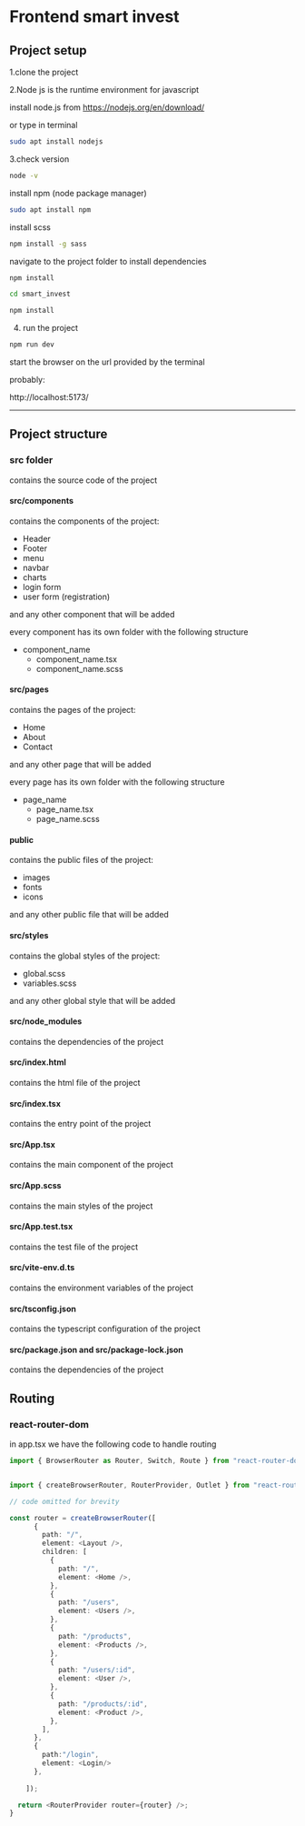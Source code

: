 # Frontend  smart invest

## Project setup





1.clone the project 



2.Node js is the runtime environment for javascript 

install node.js from https://nodejs.org/en/download/

or type in terminal

```bash
sudo apt install nodejs
```
3.check version

```bash
node -v
```

install npm (node package manager) 

```bash
sudo apt install npm
```

install scss 

```bash
npm install -g sass
```
navigate to the project folder to
install dependencies

```bash
npm install

cd smart_invest

npm install
```

4. run the project

```bash
npm run dev
```

start the browser on the url provided by the terminal

probably:

http://localhost:5173/



-----------------------------------------
## Project structure

### src folder

contains the source code of the project

#### src/components

contains the components of the project:
- Header
- Footer
- menu
- navbar
- charts
- login form
- user form (registration)

and any other component that will be added

every component has its own folder with the following structure

- component_name
    - component_name.tsx
    - component_name.scss

#### src/pages

contains the pages of the project:
- Home
- About
- Contact

and any other page that will be added

every page has its own folder with the following structure

- page_name
    - page_name.tsx
    - page_name.scss

#### public

contains the public files of the project:
- images
- fonts
- icons

and any other public file that will be added


#### src/styles

contains the global styles of the project:
- global.scss
- variables.scss

and any other global style that will be added

#### src/node_modules

contains the dependencies of the project

#### src/index.html

contains the html file of the project

#### src/index.tsx

contains the entry point of the project

#### src/App.tsx

contains the main component of the project

#### src/App.scss

contains the main styles of the project

#### src/App.test.tsx

contains the test file of the project

#### src/vite-env.d.ts

contains the environment variables of the project

#### src/tsconfig.json

contains the typescript configuration of the project

#### src/package.json and src/package-lock.json

contains the dependencies of the project




## Routing

### react-router-dom

in app.tsx we have the following code to handle routing

```typescript
import { BrowserRouter as Router, Switch, Route } from "react-router-dom";
```

```typescript

import { createBrowserRouter, RouterProvider, Outlet } from "react-router-dom";

// code omitted for brevity

const router = createBrowserRouter([
      {
        path: "/",
        element: <Layout />,
        children: [
          {
            path: "/",
            element: <Home />,
          },
          {
            path: "/users",
            element: <Users />,
          },
          {
            path: "/products",
            element: <Products />,
          },
          {
            path: "/users/:id",
            element: <User />,
          },
          {
            path: "/products/:id",
            element: <Product />,
          },
        ],
      },
      {
        path:"/login",
        element: <Login/>
      },
  
    ]);

  return <RouterProvider router={router} />;
}

```

